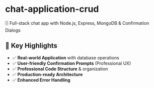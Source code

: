 # chat-application-crud
🗄️ Full-stack chat app with Node.js, Express, MongoDB & Confirmation Dialogs
## 🎯 Key Highlights

- ✅ **Real-world Application** with database operations
- ✅ **User-friendly Confirmation Prompts** (Professional UX)  
- ✅ **Professional Code Structure** & organization
- ✅ **Production-ready Architecture**
- ✅ **Enhanced Error Handling**
